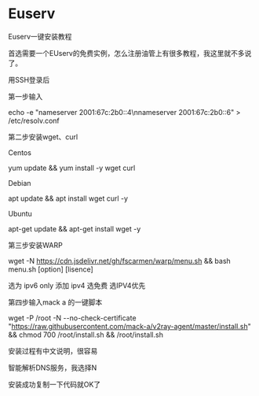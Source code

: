 # Euserv

Euserv一键安装教程

首选需要一个EUserv的免费实例，怎么注册油管上有很多教程，我这里就不多说了。

用SSH登录后

第一步输入

echo -e "nameserver 2001:67c:2b0::4\nnameserver 2001:67c:2b0::6" > /etc/resolv.conf

第二步安装wget、curl

Centos

yum update && yum install -y wget curl

Debian

apt update && apt install wget curl -y

Ubuntu

apt-get update && apt-get install wget -y

第三步安装WARP

wget -N https://cdn.jsdelivr.net/gh/fscarmen/warp/menu.sh && bash menu.sh [option] [lisence]

选为 ipv6 only 添加 ipv4
选免费
选IPV4优先

第四步输入mack a 的一键脚本

wget -P /root -N --no-check-certificate "https://raw.githubusercontent.com/mack-a/v2ray-agent/master/install.sh" && chmod 700 /root/install.sh && /root/install.sh

安装过程有中文说明，很容易

智能解析DNS服务，我选择N

安装成功复制一下代码就OK了
